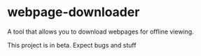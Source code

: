# webpage-downloader
A tool that allows you to download webpages for offline viewing.

This project is in beta. Expect bugs and stuff